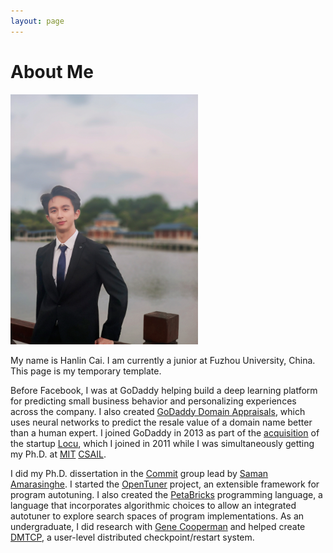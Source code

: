 ```yaml
---
layout: page
---
```


# About Me

<img src="images/hanlin2.jpg" class="floatpic" width="300" height="400">

My name is Hanlin Cai.  I am currently a junior at Fuzhou University, China. This page is my temporary template.

Before Facebook, I was at GoDaddy helping build a deep learning platform
for predicting small business behavior and personalizing experiences across
the company.  I also created [GoDaddy Domain Appraisals], which uses neural
networks to predict the resale value of a domain name better than a human
expert.  I joined GoDaddy in 2013 as part of the [acquisition] of the startup
[Locu], which I joined in 2011 while I was simultaneously getting my Ph.D. at
[MIT][MIT] [CSAIL].

I did my Ph.D. dissertation in the [Commit] group lead by  [Saman Amarasinghe].
I started the [OpenTuner] project, an extensible framework for program
autotuning.  I also created the [PetaBricks] programming language, a language
that incorporates algorithmic choices to allow an integrated autotuner to
explore search spaces of program implementations.  As an undergraduate, I did
research with [Gene Cooperman] and helped create [DMTCP], a user-level
distributed checkpoint/restart system.

[GoDaddy Domain Appraisals]: https://www.godaddy.com/engineering/2019/07/26/domain-name-valuation/
[acquisition]: http://allthingsd.com/20130819/godaddy-acquires-merchant-finder-startup-locu-for-70-million/
[CSAIL]: http://www.csail.mit.edu/
[DMTCP]: http://dmtcp.sourceforge.net/
[Gene Cooperman]: http://www.ccs.neu.edu/home/gene/
[Locu]: http://locu.com/
[MIT]: http://www.mit.edu/
[OpenTuner]: http://opentuner.org/
[PetaBricks]: http://projects.csail.mit.edu/petabricks/
[Commit]: http://groups.csail.mit.edu/commit/
[Saman Amarasinghe]: http://people.csail.mit.edu/saman/

